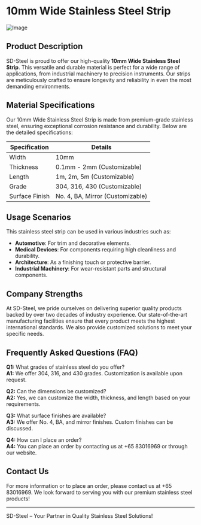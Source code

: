 # 10mm Wide Stainless Steel Strip

![Image](https://github.com/user-attachments/assets/2567258e-e124-4816-932d-1809bd27ef0b)

## Product Description
SD-Steel is proud to offer our high-quality **10mm Wide Stainless Steel Strip**. This versatile and durable material is perfect for a wide range of applications, from industrial machinery to precision instruments. Our strips are meticulously crafted to ensure longevity and reliability in even the most demanding environments.

## Material Specifications
Our 10mm Wide Stainless Steel Strip is made from premium-grade stainless steel, ensuring exceptional corrosion resistance and durability. Below are the detailed specifications:

| Specification        | Details                          |
|----------------------|----------------------------------|
| Width                | 10mm                             |
| Thickness            | 0.1mm - 2mm (Customizable)       |
| Length               | 1m, 2m, 5m (Customizable)        |
| Grade                | 304, 316, 430 (Customizable)     |
| Surface Finish       | No. 4, BA, Mirror (Customizable) |

## Usage Scenarios
This stainless steel strip can be used in various industries such as:
- **Automotive**: For trim and decorative elements.
- **Medical Devices**: For components requiring high cleanliness and durability.
- **Architecture**: As a finishing touch or protective barrier.
- **Industrial Machinery**: For wear-resistant parts and structural components.

## Company Strengths
At SD-Steel, we pride ourselves on delivering superior quality products backed by over two decades of industry experience. Our state-of-the-art manufacturing facilities ensure that every product meets the highest international standards. We also provide customized solutions to meet your specific needs.

## Frequently Asked Questions (FAQ)
**Q1:** What grades of stainless steel do you offer?  
**A1:** We offer 304, 316, and 430 grades. Customization is available upon request.

**Q2:** Can the dimensions be customized?  
**A2:** Yes, we can customize the width, thickness, and length based on your requirements.

**Q3:** What surface finishes are available?  
**A3:** We offer No. 4, BA, and mirror finishes. Custom finishes can be discussed.

**Q4:** How can I place an order?  
**A4:** You can place an order by contacting us at +65 83016969 or through our website.

## Contact Us
For more information or to place an order, please contact us at +65 83016969. We look forward to serving you with our premium stainless steel products!

---

SD-Steel – Your Partner in Quality Stainless Steel Solutions!